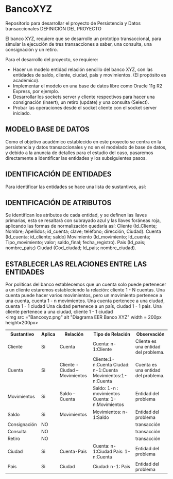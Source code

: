 # BancoXYZ
Repositorio para desarrollar el proyecto de Persistencia y Datos transaccionales
DEFINICIÓN DEL PROYECTO

El banco XYZ, requiere que se desarrolle un prototipo transaccional, para simular la ejecución de tres transacciones a saber, una consulta, una consignación y un retiro. 

Para el desarrollo del proyecto, se requiere:
<ul>
<li>Hacer un modelo entidad relación sencillo del banco XYZ, con las entidades de saldo, cliente, ciudad, país y movimientos. (El propósito es académico).</li>
<li>Implementar el modelo en una base de datos libre como Oracle 11g R2 Express, por ejemplo.</li>
<li>Desarrollar los sockets server y cliente respectivos para hacer una consignación (insert), un retiro (update) y una consulta (Select).</li>
<li>Probar las operaciones desde el socket cliente con el socket server iniciado.</li>
  </ul>
<h2>MODELO BASE DE DATOS</h2>
Como el objetivo académico establecido en este proyecto se centra en la persistencia y datos transaccionales y no en el modelado de base de datos, y debido a la anuncia de detalles para el estudio del caso, pasaremos directamente a Identificar las entidades y los subsiguientes pasos.  

<h2>IDENTIFICACIÓN DE ENTIDADES</h2>

Para identificar las entidades se hace una lista de sustantivos, así:
<table>
<tr>
<th>Sustantivo</th>
<th>Aplica</th>
<th>Relación</th>
<th>Tipo de Relación</th>
<th>Observación</th>
</tr>
<tr>
<td>Cliente</td>
<td>Si</td>
<td>Cuenta</td>
<td>Cuenta: n-1:Cliente</td>
<td>Cliente es una entidad del problema.</td>
</tr>
<tr>
<td>Cuenta</td>
<td>Si</td>
<td>Cliente - Ciudad – Movimientos</td> 
<td>Cliente:1-n:Cuenta 
Ciudad: n-1:Cuenta 
Movimientos:1-n:Cuenta</td>
<td>Cuenta es una entidad del problema.</td> 
</tr>
<tr>
<td>Movimientos</td>
<td>Si</td>
<td>Saldo – Cuenta</td> 
<td>Saldo: 1-n : movimientos
Cuenta: 1-n:Movimientos</td>
<td>Entidad del problema</td>
</tr>
<tr>
<td>Saldo</td>
<td>Si</td>
<td>Movimientos</td>
<td>Movimientos: n-1:Saldo</td>
<td>Entidad del problema</td>
</tr>
<tr>
<td>Consignación</td>
<td>NO</td>
<td> </td>
<td> </td>
<td>transacción</td>
</tr>
<td>Consulta</td>
<td>NO</td>
<td> </td>
<td> </td>
<td>transacción</td>
</tr>
<tr>
<td>Retiro</td>
<td>NO</td>
<td> </td>
<td> </td>
<td>transacción</td>
</tr>
<tr>
<td>Ciudad</td>
<td>Si</td>
<td>Cuenta-Pais</td>
<td>Cuenta: n-1:Ciudad
Pais: 1-n:Cuenta</td>
<td>Entidad del problema</td>
</tr>
<tr>
<td>Pais</td>
<td>Si</td>
<td>Ciudad</td>
<td>Ciudad: n-1: Pais</td>
<td>Entidad del problema</td>
</tr>
<h2>IDENTIFICACIÓN DE ATRIBUTOS</h2>
Se identifican los atributos de cada entidad, y se definen las llaves primarias, esta se resaltará con subrayado azul y las llaves foráneas roja, aplicando las formas de normalización quedaría así:
Cliente (Id_Cliente;  Nombre;  Apellidos;  id_cuenta; clave;  teléfono;  dirección, Ciudad).
Cuenta (Id_cuenta;  id_cliente;  saldo)
Movimiento (Id_movimiento; Id_cuenta; Tipo_movimiento; valor; saldo_final; fecha_registro).
Pais (Id_pais; nombre_pais;)
Ciudad (Cod_ciudad; Id_pais; nombre_ciudad).

<h2>ESTABLECER LAS RELACIONES ENTRE LAS ENTIDADES</h2>

Por politicas del banco establecemos que un cuenta solo puede pertenecer a un cliente estaremos estableciendo la relación: cliente 1 - N cuentas.
Una cuenta puede hacer varios movimientos, pero un movimiento pertenece a una cuenta, cuenta 1 - n movimientos.
Una cuenta pertenece a una ciudad, cuenta 1 - 1 ciudad 
Una ciudad pertenece a un país, ciudad 1 - 1 pais.
Una cliente pertenece a una ciudad, cliente 1 - 1 ciudad
<br>
<img src ="Bancoxyz.png" alt "Diagrama EER Banco XYZ" width = 200px height=200px>
<br>
